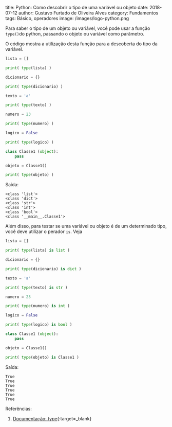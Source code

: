 title: Python: Como descobrir o tipo de uma variável ou objeto
date: 2018-07-12
author: Gustavo Furtado de Oliveira Alves
category: Fundamentos
tags: Básico, operadores
image: /images/logo-python.png

Para saber o tipo de um objeto ou variável, você pode usar a função `type()`do python,
passando o objeto ou variável como parâmetro.

O código mostra a utilização desta função para a descoberta do tipo da variável.

```python
lista = []

print( type(lista) )

dicionario = {}

print( type(dicionario) )

texto = 'a'

print( type(texto) )

numero = 23

print( type(numero) )

logico = False

print( type(logico) )

class Classe1 (object):
    pass

objeto = Classe1()

print( type(objeto) )
```

Saída:

```
<class 'list'>
<class 'dict'>
<class 'str'>
<class 'int'>
<class 'bool'>
<class '__main__.Classe1'>
```

Além disso, para testar se uma variável ou objeto é de um determinado tipo, você deve utilizar o perador `is`.
Veja

```python
lista = []

print( type(lista) is list )

dicionario = {}

print( type(dicionario) is dict )

texto = 'a'

print( type(texto) is str )

numero = 23

print( type(numero) is int )

logico = False

print( type(logico) is bool )

class Classe1 (object):
    pass

objeto = Classe1()

print( type(objeto) is Classe1 )
```

Saída:

```
True
True
True
True
True
True
```

Referências:

1. [Documentação: type](https://docs.python.org/3/library/stdtypes.html){:target=\_blank}
